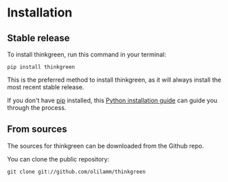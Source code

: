# Installation

## Stable release

To install thinkgreen, run this command in your terminal:

```
pip install thinkgreen
```

This is the preferred method to install thinkgreen, as it will always install the most recent stable release.

If you don't have [pip](https://pip.pypa.io) installed, this [Python installation guide](http://docs.python-guide.org/en/latest/starting/installation/) can guide you through the process.

## From sources

The sources for thinkgreen can be downloaded from the Github repo.

You can clone the public repository:

```
git clone git://github.com/olilamm/thinkgreen
```
